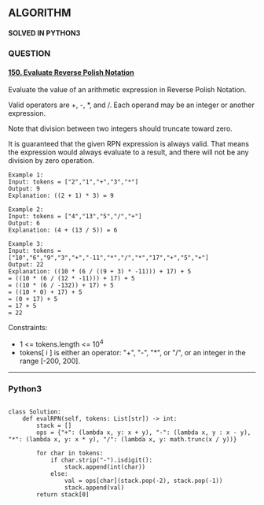## ALGORITHM

#### SOLVED IN PYTHON3
### QUESTION

#### [150. Evaluate Reverse Polish Notation](https://leetcode.com/problems/evaluate-reverse-polish-notation/)

Evaluate the value of an arithmetic expression in Reverse Polish Notation.

Valid operators are +, -, *, and /. Each operand may be an integer or another expression.

Note that division between two integers should truncate toward zero.

It is guaranteed that the given RPN expression is always valid. That means the expression would always evaluate to a result, and there will not be any division by zero operation.

```
Example 1:
Input: tokens = ["2","1","+","3","*"]
Output: 9
Explanation: ((2 + 1) * 3) = 9

Example 2:
Input: tokens = ["4","13","5","/","+"]
Output: 6
Explanation: (4 + (13 / 5)) = 6

Example 3:
Input: tokens = ["10","6","9","3","+","-11","*","/","*","17","+","5","+"]
Output: 22
Explanation: ((10 * (6 / ((9 + 3) * -11))) + 17) + 5
= ((10 * (6 / (12 * -11))) + 17) + 5
= ((10 * (6 / -132)) + 17) + 5
= ((10 * 0) + 17) + 5
= (0 + 17) + 5
= 17 + 5
= 22
```

Constraints:

* 1 <= tokens.length <= 10<sup>4</sup>
* tokens[ i ] is either an operator: "+", "-", "*", or "/", or an integer in the range [-200, 200].

-----

### Python3

```py3

class Solution:
    def evalRPN(self, tokens: List[str]) -> int:
        stack = []
        ops = {"+": (lambda x, y: x + y), "-": (lambda x, y : x - y), "*": (lambda x, y: x * y), "/": (lambda x, y: math.trunc(x / y))}
        
        for char in tokens:
            if char.strip("-").isdigit():
                stack.append(int(char))
            else:
                val = ops[char](stack.pop(-2), stack.pop(-1))
                stack.append(val)
        return stack[0]
        
```
